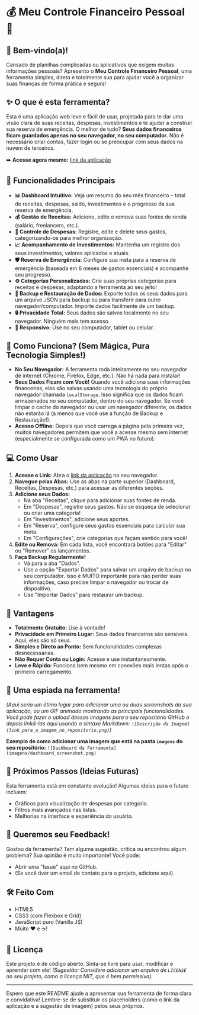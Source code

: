 # 💰 Meu Controle Financeiro Pessoal 🚀

## 👋 Bem-vindo(a)!

Cansado de planilhas complicadas ou aplicativos que exigem muitas informações pessoais? Apresento o **Meu Controle Financeiro Pessoal**, uma ferramenta simples, direta e totalmente sua para ajudar você a organizar suas finanças de forma prática e segura!

## ✨ O que é esta ferramenta?

Esta é uma aplicação web leve e fácil de usar, projetada para te dar uma visão clara de suas receitas, despesas, investimentos e te ajudar a construir sua reserva de emergência. O melhor de tudo? **Seus dados financeiros ficam guardados apenas no seu navegador, no seu computador.** Não é necessário criar contas, fazer login ou se preocupar com seus dados na nuvem de terceiros.

➡️ **Acesse agora mesmo:** [link da aplicação](https://jonathanatss.github.io/meu-controle-financeiro/)

## 🚀 Funcionalidades Principais

* **📊 Dashboard Intuitivo:** Veja um resumo do seu mês financeiro – total de receitas, despesas, saldo, investimentos e o progresso da sua reserva de emergência.
* **💰 Gestão de Receitas:** Adicione, edite e remova suas fontes de renda (salário, freelancers, etc.).
* **💸 Controle de Despesas:** Registre, edite e delete seus gastos, categorizando-os para melhor organização.
* **📈 Acompanhamento de Investimentos:** Mantenha um registro dos seus investimentos, valores aplicados e atuais.
* **🛡️ Reserva de Emergência:** Configure sua meta para a reserva de emergência (baseada em 6 meses de gastos essenciais) e acompanhe seu progresso.
* **⚙️ Categorias Personalizadas:** Crie suas próprias categorias para receitas e despesas, adaptando a ferramenta ao seu jeito!
* **💾 Backup e Restauração de Dados:** Exporte todos os seus dados para um arquivo JSON para backup ou para transferir para outro navegador/computador. Importe dados facilmente de um backup.
* **🔒 Privacidade Total:** Seus dados são salvos localmente no seu navegador. Ninguém mais tem acesso.
* **📱 Responsivo:** Use no seu computador, tablet ou celular.

## 🤔 Como Funciona? (Sem Mágica, Pura Tecnologia Simples!)

* **No Seu Navegador:** A ferramenta roda inteiramente no seu navegador de internet (Chrome, Firefox, Edge, etc.). Não há nada para instalar!
* **Seus Dados Ficam com Você!** Quando você adiciona suas informações financeiras, elas são salvas usando uma tecnologia do próprio navegador chamada `localStorage`. Isso significa que os dados ficam armazenados no seu computador, dentro do seu navegador. Se você limpar o cache do navegador ou usar um navegador diferente, os dados não estarão lá (a menos que você use a função de Backup e Restauração!).
* **Acesso Offline:** Depois que você carrega a página pela primeira vez, muitos navegadores permitem que você a acesse mesmo sem internet (especialmente se configurada como um PWA no futuro).

## 💻 Como Usar

1.  **Acesse o Link:** Abra o [link da aplicação](https://jonathanatss.github.io/meu-controle-financeiro/) no seu navegador.
2.  **Navegue pelas Abas:** Use as abas na parte superior (Dashboard, Receitas, Despesas, etc.) para acessar as diferentes seções.
3.  **Adicione seus Dados:**
    * Na aba "Receitas", clique para adicionar suas fontes de renda.
    * Em "Despesas", registre seus gastos. Não se esqueça de selecionar ou criar uma categoria!
    * Em "Investimentos", adicione seus aportes.
    * Em "Reserva", configure seus gastos essenciais para calcular sua meta.
    * Em "Configurações", crie categorias que façam sentido para você!
4.  **Edite ou Remova:** Em cada lista, você encontrará botões para "Editar" ou "Remover" os lançamentos.
5.  **Faça Backup Regularmente!**
    * Vá para a aba "Dados".
    * Use a opção "Exportar Dados" para salvar um arquivo de backup no seu computador. Isso é MUITO importante para não perder suas informações, caso precise limpar o navegador ou trocar de dispositivo.
    * Use "Importar Dados" para restaurar um backup.

## 🌟 Vantagens

* **Totalmente Gratuito:** Use à vontade!
* **Privacidade em Primeiro Lugar:** Seus dados financeiros são sensíveis. Aqui, eles são só seus.
* **Simples e Direto ao Ponto:** Sem funcionalidades complexas desnecessárias.
* **Não Requer Conta ou Login:** Acesse e use instantaneamente.
* **Leve e Rápido:** Funciona bem mesmo em conexões mais lentas após o primeiro carregamento.

## 📸 Uma espiada na ferramenta!

*(Aqui seria um ótimo lugar para adicionar uma ou duas screenshots da sua aplicação, ou um GIF animado mostrando as principais funcionalidades. Você pode fazer o upload dessas imagens para o seu repositório GitHub e depois linká-las aqui usando a sintaxe Markdown: `![Descrição da Imagem](link_para_a_imagem_no_repositorio.png)`)*

**Exemplo de como adicionar uma imagem que está na pasta `imagens` do seu repositório:**
`![Dashboard da Ferramenta](imagens/dashboard_screenshot.png)`

## 🌱 Próximos Passos (Ideias Futuras)

Esta ferramenta está em constante evolução! Algumas ideias para o futuro incluem:
* Gráficos para visualização de despesas por categoria.
* Filtros mais avançados nas listas.
* Melhorias na interface e experiência do usuário.

## 💬 Queremos seu Feedback!

Gostou da ferramenta? Tem alguma sugestão, crítica ou encontrou algum problema? Sua opinião é muito importante! Você pode:
* Abrir uma "Issue" aqui no GitHub.
* (Se você tiver um email de contato para o projeto, adicione aqui).

## 🛠️ Feito Com

* HTML5
* CSS3 (com Flexbox e Grid)
* JavaScript puro (Vanilla JS)
* Muito ❤️ e ☕!

## 📜 Licença

Este projeto é de código aberto. Sinta-se livre para usar, modificar e aprender com ele!
*(Sugestão: Considere adicionar um arquivo de `LICENSE` ao seu projeto, como a licença MIT, que é bem permissiva).*

---

Espero que este README ajude a apresentar sua ferramenta de forma clara e convidativa! Lembre-se de substituir os placeholders (como o link da aplicação e a sugestão de imagem) pelos seus próprios.

